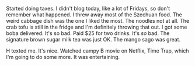 Started doing taxes. I didn't blog today, like a lot of Fridays, so don't remember what happened. I threw away most of the Szechuan food. The weird cabbage dish was the one I liked the most. The noodles not at all. The crab tofu is still in the fridge and I'm definitely throwing that out. I got some boba delivered. It's so bad. Paid $25 for two drinks. It's *so* bad. The signature brown sugar milk tea was just OK. The mango sago was great.

H texted me. It's nice. Watched campy B movie on Netflix, Time Trap, which I'm going to do some more. It was entertaining.
